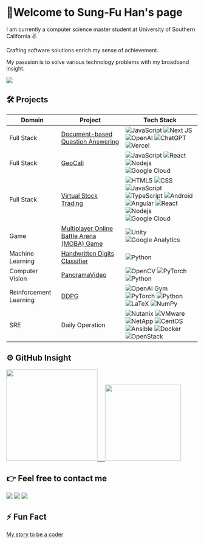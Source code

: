 
<!--
**wallinslax/wallinslax** is a ✨ _special_ ✨ repository because its `README.md` (this file) appears on your GitHub profile.

Here are some ideas to get you started:

- 🔭 I’m currently working on ...
- 🌱 I’m currently learning ...
- 👯 I’m looking to collaborate on ...
- 🤔 I’m looking for help with ...
- 💬 Ask me about ...
- 📫 How to reach me: ...
- 😄 Pronouns: ...
- ⚡ Fun fact: ...
&nbsp;

### Full Stack Project
- [Virtual Stock Trading](https://github.com/wallinslax/Virtual-Stock-Trading)

![HTML5](https://img.shields.io/badge/HTML5-E34F26?style=for-the-badge&logo=html5&logoColor=white)
![CSS](https://img.shields.io/badge/CSS3-1572B6?style=for-the-badge&logo=css3&logoColor=white)
![JavaScript](https://img.shields.io/badge/JavaScript-323330?style=for-the-badge&logo=javascript&logoColor=F7DF1E)
![TypeScript](https://img.shields.io/badge/TypeScript-007ACC?style=for-the-badge&logo=typescript&logoColor=white)
![Android](https://img.shields.io/badge/Android-3DDC84?style=for-the-badge&logo=android&logoColor=white)
![Angular](https://img.shields.io/badge/Angular-DD0031?style=for-the-badge&logo=angular&logoColor=white)
![React](https://img.shields.io/badge/React-20232A?style=for-the-badge&logo=react&logoColor=61DAFB)
![Nodejs](https://img.shields.io/badge/-Nodejs-339933?style=for-the-badge&logo=Node.js&logoColor=ffffff)
![Google Cloud](https://img.shields.io/static/v1?style=for-the-badge&message=Google+Cloud&color=4285F4&logo=Google+Cloud&logoColor=FFFFFF&label=)

### Game Project
- [Multiplayer Online Battle Arena (MOBA) Game](https://github.com/DaydreamUSC/ElementalWar)

![Unity](https://img.shields.io/badge/Unity-100000?style=for-the-badge&logo=unity&logoColor=white)
![Google Analytics](https://img.shields.io/badge/Google%20Analytics-E37400?style=for-the-badge&logo=google%20analytics&logoColor=white)

### Computer Vision Project
- [PanoramaVideo](https://github.com/wallinslax/PanoramaVideo)

![OpenCV](https://img.shields.io/badge/opencv-%23white.svg?style=for-the-badge&logo=opencv&logoColor=white)
![PyTorch](https://img.shields.io/badge/PyTorch-%23EE4C2C.svg?style=for-the-badge&logo=PyTorch&logoColor=white)
![Python](http://img.shields.io/badge/-Python-3776AB?style=for-the-badge&logo=python&logoColor=ffffff)

### Reinforcement Learning Research
- [DDPG](https://github.com/wallinslax/CellFreeCLCA_RL)

![OpenAI Gym](https://img.shields.io/static/v1?style=for-the-badge&message=OpenAI+Gym&color=0081A5&logo=OpenAI+Gym&logoColor=FFFFFF&label=)
![PyTorch](https://img.shields.io/badge/PyTorch-%23EE4C2C.svg?style=for-the-badge&logo=PyTorch&logoColor=white)
![Python](http://img.shields.io/badge/-Python-3776AB?style=for-the-badge&logo=python&logoColor=ffffff)
![LaTeX](https://img.shields.io/badge/latex-%23008080.svg?style=for-the-badge&logo=latex&logoColor=white)
![NumPy](https://img.shields.io/badge/numpy-%23013243.svg?style=for-the-badge&logo=numpy&logoColor=white)

### SRE Skillset
![Nutanix](https://img.shields.io/static/v1?style=for-the-badge&message=Nutanix&color=024DA1&logo=Nutanix&logoColor=FFFFFF&label=)
![VMware](https://img.shields.io/static/v1?style=for-the-badge&message=VMware&color=607078&logo=VMware&logoColor=FFFFFF&label=)
![NetApp](https://img.shields.io/static/v1?style=for-the-badge&message=NetApp&color=0067C5&logo=NetApp&logoColor=FFFFFF&label=)
![CentOS](https://img.shields.io/static/v1?style=for-the-badge&message=CentOS&color=262577&logo=CentOS&logoColor=FFFFFF&label=)
![Ansible](https://img.shields.io/static/v1?style=for-the-badge&message=Ansible&color=EE0000&logo=Ansible&logoColor=FFFFFF&label=)
![Docker](https://img.shields.io/static/v1?style=for-the-badge&message=Docker&color=2496ED&logo=Docker&logoColor=FFFFFF&label=)
![OpenStack](https://img.shields.io/static/v1?style=for-the-badge&message=OpenStack&color=ED1944&logo=OpenStack&logoColor=FFFFFF&label=)

[icons]: (https://github.com/alexandresanlim/Badges4-README.md-Profile#readme)
-->


# 👋Welcome to Sung-Fu Han's page

I am currently a computer science master student at University of Southern California ✌️. 

Crafting software solutions enrich my sense of achievement.

My passsion is to solve various technology problems with my broadband insight.

<img src="https://komarev.com/ghpvc/?username=wallinslax&color=blueviolet&style=flat">


## 🛠 Projects
| Domain | Project | Tech Stack |
| --- | ----------- | -----------|
| Full Stack | [Document-based Question Answering](https://github.com/wallinslax/wallinslax/tree/main/langChatNextjs) | ![JavaScript](https://img.shields.io/badge/JavaScript-323330?style=for-the-badge&logo=javascript&logoColor=F7DF1E) ![Next JS](https://img.shields.io/badge/Next-black?style=for-the-badge&logo=next.js&logoColor=white) ![OpenAI](https://img.shields.io/static/v1?style=for-the-badge&message=OpenAI&color=0081A5&logo=OpenAI&logoColor=FFFFFF&label=) ![ChatGPT](https://img.shields.io/badge/chatGPT-74aa9c?style=for-the-badge&logo=openai&logoColor=white) ![Vercel](https://img.shields.io/badge/Vercel-000000?style=for-the-badge&logo=vercel&logoColor=white) |
| Full Stack | [GeoCall](https://youtu.be/wpMc4VL_yGs) | ![JavaScript](https://img.shields.io/badge/JavaScript-323330?style=for-the-badge&logo=javascript&logoColor=F7DF1E) ![React](https://img.shields.io/badge/React-20232A?style=for-the-badge&logo=react&logoColor=61DAFB) ![Nodejs](https://img.shields.io/badge/-Nodejs-339933?style=for-the-badge&logo=Node.js&logoColor=ffffff) ![Google Cloud](https://img.shields.io/static/v1?style=for-the-badge&message=Google+Cloud&color=4285F4&logo=Google+Cloud&logoColor=FFFFFF&label=) |
| Full Stack | [Virtual Stock Trading](https://github.com/wallinslax/Virtual-Stock-Trading) | ![HTML5](https://img.shields.io/badge/HTML5-E34F26?style=for-the-badge&logo=html5&logoColor=white) ![CSS](https://img.shields.io/badge/CSS3-1572B6?style=for-the-badge&logo=css3&logoColor=white) ![JavaScript](https://img.shields.io/badge/JavaScript-323330?style=for-the-badge&logo=javascript&logoColor=F7DF1E) ![TypeScript](https://img.shields.io/badge/TypeScript-007ACC?style=for-the-badge&logo=typescript&logoColor=white) ![Android](https://img.shields.io/badge/Android-3DDC84?style=for-the-badge&logo=android&logoColor=white) ![Angular](https://img.shields.io/badge/Angular-DD0031?style=for-the-badge&logo=angular&logoColor=white) ![React](https://img.shields.io/badge/React-20232A?style=for-the-badge&logo=react&logoColor=61DAFB) ![Nodejs](https://img.shields.io/badge/-Nodejs-339933?style=for-the-badge&logo=Node.js&logoColor=ffffff) ![Google Cloud](https://img.shields.io/static/v1?style=for-the-badge&message=Google+Cloud&color=4285F4&logo=Google+Cloud&logoColor=FFFFFF&label=) |
| Game | [Multiplayer Online Battle Arena (MOBA) Game](https://github.com/DaydreamUSC/ElementalWar) | ![Unity](https://img.shields.io/badge/Unity-100000?style=for-the-badge&logo=unity&logoColor=white) ![Google Analytics](https://img.shields.io/badge/Google%20Analytics-E37400?style=for-the-badge&logo=google%20analytics&logoColor=white)|
| Machine Learning | [Handwritten Digits Classifier](https://github.com/wallinslax/handwritten-digits-classifier) |![Python](http://img.shields.io/badge/-Python-3776AB?style=for-the-badge&logo=python&logoColor=ffffff) |
| Computer Vision | [PanoramaVideo](https://github.com/wallinslax/PanoramaVideo) | ![OpenCV](https://img.shields.io/badge/opencv-%23white.svg?style=for-the-badge&logo=opencv&logoColor=white) ![PyTorch](https://img.shields.io/badge/PyTorch-%23EE4C2C.svg?style=for-the-badge&logo=PyTorch&logoColor=white) ![Python](http://img.shields.io/badge/-Python-3776AB?style=for-the-badge&logo=python&logoColor=ffffff) |
| Reinforcement Learning | [DDPG](https://github.com/wallinslax/CellFreeCLCA_RL) | ![OpenAI Gym](https://img.shields.io/static/v1?style=for-the-badge&message=OpenAI+Gym&color=0081A5&logo=OpenAI+Gym&logoColor=FFFFFF&label=) ![PyTorch](https://img.shields.io/badge/PyTorch-%23EE4C2C.svg?style=for-the-badge&logo=PyTorch&logoColor=white) ![Python](http://img.shields.io/badge/-Python-3776AB?style=for-the-badge&logo=python&logoColor=ffffff) ![LaTeX](https://img.shields.io/badge/latex-%23008080.svg?style=for-the-badge&logo=latex&logoColor=white) ![NumPy](https://img.shields.io/badge/numpy-%23013243.svg?style=for-the-badge&logo=numpy&logoColor=white) |
|SRE| Daily Operation |![Nutanix](https://img.shields.io/static/v1?style=for-the-badge&message=Nutanix&color=024DA1&logo=Nutanix&logoColor=FFFFFF&label=) ![VMware](https://img.shields.io/static/v1?style=for-the-badge&message=VMware&color=607078&logo=VMware&logoColor=FFFFFF&label=) ![NetApp](https://img.shields.io/static/v1?style=for-the-badge&message=NetApp&color=0067C5&logo=NetApp&logoColor=FFFFFF&label=) ![CentOS](https://img.shields.io/static/v1?style=for-the-badge&message=CentOS&color=262577&logo=CentOS&logoColor=FFFFFF&label=) ![Ansible](https://img.shields.io/static/v1?style=for-the-badge&message=Ansible&color=EE0000&logo=Ansible&logoColor=FFFFFF&label=) ![Docker](https://img.shields.io/static/v1?style=for-the-badge&message=Docker&color=2496ED&logo=Docker&logoColor=FFFFFF&label=) ![OpenStack](https://img.shields.io/static/v1?style=for-the-badge&message=OpenStack&color=ED1944&logo=OpenStack&logoColor=FFFFFF&label=)|


## ⚙️ GitHub Insight
<a href="https://github.com/ChiaHaoChangTw?tab=repositories">
  <img height="240" src="https://github-readme-stats.vercel.app/api/top-langs/?username=wallinslax&theme=swift">
  &nbsp;&nbsp;&nbsp;
  <img height="200" src="https://github-readme-stats.vercel.app/api?username=wallinslax&theme=swift">
</a>

[GitHub stats]: (https://github.com/anuraghazra/github-readme-stats)

## :point_right: Feel free to contact me
<a href="mailto:sfhan@usc.edu"><img src="https://img.shields.io/badge/-sfhan@usc.edu-D14836?style=flat&logo=Gmail&logoColor=white"/></a>
<a href="https://linkedin.com/in/sungfuhan"><img src="https://img.shields.io/badge/-Sung Fu Han-0077B5?style=flat&logo=Linkedin&logoColor=white"/></a>
<a href="https://facebook.com/wallinslax"><img src="https://img.shields.io/badge/-Sung Fu Han-1877F2?style=flat&logo=Facebook&logoColor=white"/></a>

## ⚡ Fun Fact
[My story to be a coder](https://www.linkedin.com/posts/sungfuhan_i-would-like-to-share-the-story-why-i-want-activity-6843957426618810368-wV0Q?utm_source=share&utm_medium=member_desktop)
